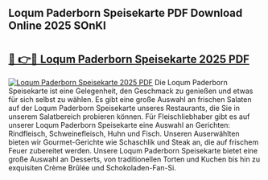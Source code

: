 ## Loqum Paderborn Speisekarte PDF Download Online 2025 SOnKI

# <h2><a href="http://gc6md8.nevu.top/?p=Loqum+Paderborn+Speisekarte">🔗 👉🔴 Loqum Paderborn Speisekarte 2025 PDF</a></h2>

[![Loqum Paderborn Speisekarte 2025 PDF](https://i.imgur.com/dBaPXMq.png)](http://gc6md8.nevu.top/?p=Loqum+Paderborn+Speisekarte)
Die Loqum Paderborn Speisekarte ist eine Gelegenheit, den Geschmack zu genießen und etwas für sich selbst zu wählen. Es gibt eine große Auswahl an frischen Salaten auf der Loqum Paderborn Speisekarte unseres Restaurants, die Sie in unserem Salatbereich probieren können. Für Fleischliebhaber gibt es auf unserer Loqum Paderborn Speisekarte eine Auswahl an Gerichten: Rindfleisch, Schweinefleisch, Huhn und Fisch. Unseren Auserwählten bieten wir Gourmet-Gerichte wie Schaschlik und Steak an, die auf frischem Feuer zubereitet werden. Unsere Loqum Paderborn Speisekarte bietet eine große Auswahl an Desserts, von traditionellen Torten und Kuchen bis hin zu exquisiten Crème Brûlée und Schokoladen-Fan-Si.
